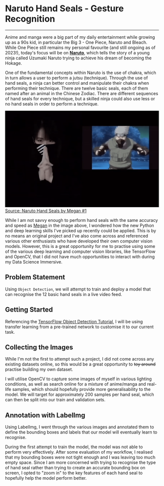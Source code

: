 # Naruto Hand Seals - Gesture Recognition

---

Anime and manga were a big part of my daily entertainment while growing up as a 90s kid, in particular the Big 3 - One Piece, Naruto and Bleach. While One Piece still remains my personal favourite (and still ongoing as of 2023!), today's focus will be on [**Naruto**](https://naruto.fandom.com/wiki/Narutopedia), which tells the story of a young ninja called Uzumaki Naruto trying to achieve his dream of becoming the Hokage.

One of the fundamental concepts within Naruto is the use of chakra, which in turn allows a user to perform a jutsu (technique). Through the use of hand seals, a ninja can better control and manipulate their chakra when performing their technique. There are twelve basic seals, each of them named after an animal in the Chinese Zodiac. There are different sequences of hand seals for every technique, but a skilled ninja could also use less or no hand seals in order to perform a technique.

![Twelve Basic Hand Seals](./assets/Naruto_Hand_Seals_by_Megan.gif)
<br>[Source: Naruto Hand Seals by Megan #1](https://www.youtube.com/watch?v=y_NRTgVuaNo)

While I am not savvy enough to perform hand seals with the same accuracy and speed as [Megan](https://www.youtube.com/@DreamSilver05) in the image above, I wondered how the new Python and deep learning skills I've picked up recently could be applied. This is by no means an original project and I've also come across and referenced various other enthusiasts who have developed their own computer vision models. However, this is a great opportunity for me to practise using some of the various deep learning and computer vision libraries, like TensorFlow and OpenCV, that I did not have much opportunities to interact with during my Data Science Immersive.

## Problem Statement

Using `Object Detection`, we will attempt to train and deploy a model that can recognise the 12 basic hand seals in a live video feed.

## Getting Started

Referencing the [TensorFlow Object Detection Tutorial](https://tensorflow-object-detection-api-tutorial.readthedocs.io/en/latest/training.html), I will be using transfer learning from a pre-trained network to customise it to our current task.

## Collecting the Images

While I'm not the first to attempt such a project, I did not come across any existing datasets online, so this would be a great opportunity to ~~toy around~~ practise building my own dataset.

I will utilise OpenCV to capture some images of myself in various lighting conditions, as well as search online for a mixture of anime/manga and real-life samples, which should hopefully provide more generalisability to the model. We will target for approximately 200 samples per hand seal, which can then be split into our train and validation sets.

## Annotation with LabelImg

Using LabelImg, I went through the various images and annotated them to define the bounding boxes and labels that our model will eventually learn to recognise. 

During the first attempt to train the model, the model was not able to perform very effectively. After some evaluation of my workflow, I realised that my bounding boxes were not tight enough and I was leaving too much empty space. Since I am more concerned with trying to recognise the type of hand seal rather than trying to create an accurate bounding box on screen, I opted to "zoom in" to the key features of each hand seal to hopefully help the model perform better.
